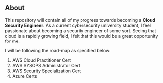 ## About

This repository will contain all of my progress towards becoming a **Cloud Security Engineer**. As a current cybersecurity university student, I feel passionate about becoming a security engineer of some sort. Seeing that cloud is a rapidly growing field, I felt that this would be a great opportunity for me. 

I will be following the road-map as specified below:
1. AWS Cloud Practitioner Cert
2. AWS SYSOPS Administrator Cert
3. AWS Security Specialization Cert
4. Azure Certs